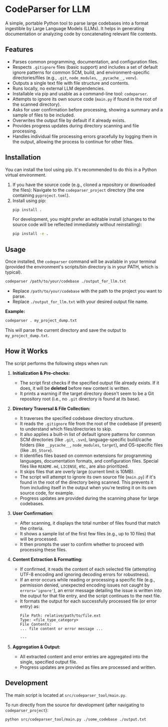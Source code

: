 # CodeParser for LLM

A simple, portable Python tool to parse large codebases into a format ingestible by Large Language Models (LLMs). It helps in generating documentation or analyzing code by concatenating relevant file contents.

## Features

-   Parses common programming, documentation, and configuration files.
-   Respects `.gitignore` files (basic support) and includes a set of default ignore patterns for common SCM, build, and environment-specific directories/files (e.g., `.git`, `node_modules`, `__pycache__`, `venv`).
-   Outputs a single text file with file structure and contents.
-   Runs locally, no external LLM dependencies.
-   Installable via pip and usable as a command-line tool: `codeparser`.
-   Attempts to ignore its own source code (`main.py` if found in the root of the scanned directory).
-   Asks for user confirmation before processing, showing a summary and a sample of files to be included.
-   Overwrites the output file by default if it already exists.
-   Provides progress updates during directory scanning and file processing.
-   Handles individual file processing errors gracefully by logging them in the output, allowing the process to continue for other files.

## Installation

You can install the tool using pip. It's recommended to do this in a Python virtual environment.

1.  If you have the source code (e.g., cloned a repository or downloaded the files):
    Navigate to the `codeparser_project` directory (the one containing `pyproject.toml`).
2.  Install using pip:
    ```bash
    pip install .
    ```
    For development, you might prefer an editable install (changes to the source code will be reflected immediately without reinstalling):
    ```bash
    pip install -e .
    ```

## Usage

Once installed, the `codeparser` command will be available in your terminal (provided the environment's scripts/bin directory is in your PATH, which is typical).

```bash
codeparser /path/to/your/codebase ./output_for_llm.txt
```

-   Replace `/path/to/your/codebase` with the path to the project you want to parse.
-   Replace `./output_for_llm.txt` with your desired output file name.

**Example:**

```bash
codeparser . my_project_dump.txt
```
This will parse the current directory and save the output to `my_project_dump.txt`.

## How it Works

The script performs the following steps when run:

1.  **Initialization & Pre-checks:**
    *   The script first checks if the specified output file already exists. If it does, it will be **deleted** before new content is written.
    *   It prints a warning if the target directory doesn't seem to be a Git repository root (i.e., no `.git` directory is found at its base).

2.  **Directory Traversal & File Collection:**
    *   It traverses the specified codebase directory structure.
    *   It reads the `.gitignore` file from the root of the codebase (if present) to understand which files/directories to skip.
    *   It also applies a built-in list of default ignore patterns for common SCM directories (like `.git`, `.svn`), language-specific build/cache folders (like `__pycache__`, `node_modules`, `target`), and OS-specific files (like `.DS_Store`).
    *   It identifies files based on common extensions for programming languages, documentation formats, and configuration files. Special files like `README.md`, `LICENSE`, etc., are also prioritized.
    *   It skips files that are overly large (current limit is 10MB).
    *   The script will attempt to ignore its own source file (`main.py`) if it's found in the root of the directory being scanned. This prevents it from including itself in the output when you're testing it on its own source code, for example.
    *   Progress updates are provided during the scanning phase for large codebases.

3.  **User Confirmation:**
    *   After scanning, it displays the total number of files found that match the criteria.
    *   It shows a sample list of the first few files (e.g., up to 10 files) that will be processed.
    *   It then prompts the user to confirm whether to proceed with processing these files.

4.  **Content Extraction & Formatting:**
    *   If confirmed, it reads the content of each selected file (attempting UTF-8 encoding and ignoring decoding errors for robustness).
    *   If an error occurs while reading or processing a specific file (e.g., permission denied, unexpected encoding issues not caught by `errors='ignore'`), an error message detailing the issue is written into the output for that file entry, and the script continues to the next file.
    *   It formats the output for each successfully processed file (or error entry) as:
        ```
        File Path: relative/path/to/file.ext
        Type: <file_type_category>
        File Contents:
        ... file content or error message ...

        ---
        ```

5.  **Aggregation & Output:**
    *   All extracted content and error entries are aggregated into the single, specified output file.
    *   Progress updates are provided as files are processed and written.

## Development

The main script is located at `src/codeparser_tool/main.py`.

To run directly from the source for development (after navigating to `codeparser_project`):
```bash
python src/codeparser_tool/main.py ./some_codebase ./output.txt
```
